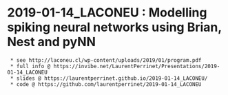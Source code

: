 # 2019-01-14_LACONEU : Modelling spiking neural networks using Brian, Nest and pyNN


     * see http://laconeu.cl/wp-content/uploads/2019/01/program.pdf
     * full info @ https://invibe.net/LaurentPerrinet/Presentations/2019-01-14_LACONEU
     * slides @ https://laurentperrinet.github.io/2019-01-14_LACONEU/
     * code @ https://github.com/laurentperrinet/2019-01-14_LACONEU    

